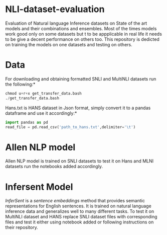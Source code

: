 # NLI-dataset-evaluation
Evaluation of Natural language Inference datasets on State of the art models and their combinations and ensembles. Most of the times models work good only on some datasets but t
to be appplicable in real life it needs to be give a decent performance on others too. This repository is dedicted on training the models on one datasets and testing on others.
# Data 
For downloading and obtaining formatted SNLI and MultiNLI datasets run the following:*
```python
chmod u+r+x get_transfer_data.bash
./get_transfer_data.bash
```
Hans.txt is HANS dataset in Json format, simply convert it to a pandas dataframe and use it accordingly:*
```python
import pandas as pd
read_file = pd.read_csv('path_to_hans.txt',delimiter='\t')
```
# Allen NLP model
Allen NLP model is trained on SNLI datasets to test it on Hans and MLNI datasets run the notebooks added accordingly.

# Infersent Model
*InferSent* is a *sentence embeddings* method that provides semantic representations for English sentences. It is trained on natural language inference data and generalizes well to many different tasks.
 To test it on MultiNLI dataset and HANS replace SNLI dataset files with corresponding files and test it either using notebook added or following instructions on their repository.
